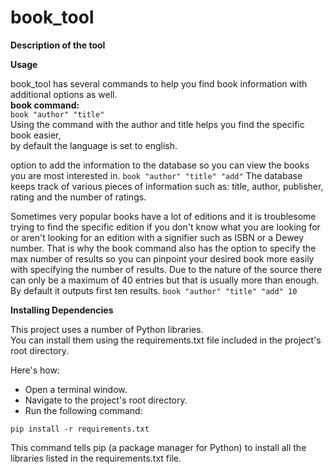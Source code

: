 # book_tool

**Description of the tool**


**Usage**

book_tool has several commands to help you find book information with additional options as well.  
**book command:**  
`book "author" "title"`  
Using the command with the author and title helps you find the specific book easier,  
by default the language is set to english.

option to add the information to the database so you can view the books you are most interested in.
`book "author" "title" "add"`
The database keeps track of various pieces of information such as: title, author, publisher, rating and the number of ratings.

Sometimes very popular books have a lot of editions and it is troublesome trying to find the specific edition if you don't know what you are looking for or aren't looking for an edition with a signifier such as ISBN or a Dewey number.
That is why the book command also has the option to specify the max number of results so you can pinpoint your desired book more easily with specifying the number of results. Due to the nature of the source there can only be a maximum of 40 entries but that is usually more than enough. By default it outputs first ten results.
`book "author" "title" "add" 10`


**Installing Dependencies**

This project uses a number of Python libraries.   
You can install them using the requirements.txt file included in the project's root directory.  

Here's how:  
- Open a terminal window.  
- Navigate to the project's root directory.  
- Run the following command:

```terminal
pip install -r requirements.txt
```

This command tells pip (a package manager for Python) to install all the libraries listed in the requirements.txt file.
